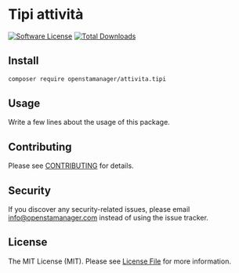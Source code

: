 # Tipi attività
[![Software License](https://img.shields.io/badge/license-MIT-brightgreen.svg?style=flat-square)](LICENSE)
[![Total Downloads](https://img.shields.io/packagist/dt/openstamanager/attivita.tipi.svg?style=flat-square)](https://packagist.org/packages/openstamanager/attivita.tipi)

## Install
```bash
composer require openstamanager/attivita.tipi
```

## Usage
Write a few lines about the usage of this package.

## Contributing
Please see [CONTRIBUTING](CONTRIBUTING.md) for details.

## Security
If you discover any security-related issues, please email [info@openstamanager.com](mailto:info@openstamanager.com) instead of using the issue tracker.


## License
The MIT License (MIT). Please see [License File](/LICENSE.md) for more information.
